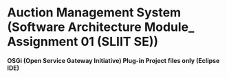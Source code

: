 # Auction Management System (Software Architecture Module_ Assignment 01 (SLIIT SE))
**OSGi (Open Service Gateway Initiative) Plug-in Project files only (Eclipse IDE)**
